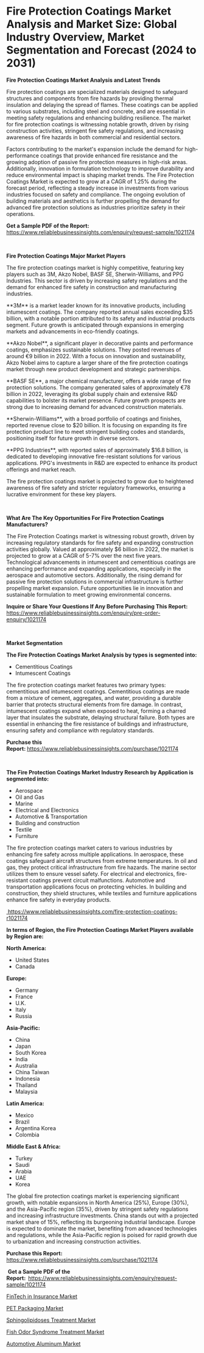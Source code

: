 <p><h1>Fire Protection Coatings Market Analysis and Market Size: Global Industry Overview, Market Segmentation and Forecast (2024 to 2031)</h1></p><p><strong>Fire Protection Coatings Market Analysis and Latest Trends</strong></p>
<p><p>Fire protection coatings are specialized materials designed to safeguard structures and components from fire hazards by providing thermal insulation and delaying the spread of flames. These coatings can be applied to various substrates, including steel and concrete, and are essential in meeting safety regulations and enhancing building resilience. The market for fire protection coatings is witnessing notable growth, driven by rising construction activities, stringent fire safety regulations, and increasing awareness of fire hazards in both commercial and residential sectors.</p><p>Factors contributing to the market's expansion include the demand for high-performance coatings that provide enhanced fire resistance and the growing adoption of passive fire protection measures in high-risk areas. Additionally, innovation in formulation technology to improve durability and reduce environmental impact is shaping market trends. The Fire Protection Coatings Market is expected to grow at a CAGR of 1.25% during the forecast period, reflecting a steady increase in investments from various industries focused on safety and compliance. The ongoing evolution of building materials and aesthetics is further propelling the demand for advanced fire protection solutions as industries prioritize safety in their operations.</p></p>
<p><strong>Get a Sample PDF of the Report:&nbsp;</strong> <a href="https://www.reliablebusinessinsights.com/enquiry/request-sample/1021174?utm_campaign=75&utm_medium=2&utm_source=Github&utm_content=ia&utm_term=06112024&utm_id=fire-protection-coatings">https://www.reliablebusinessinsights.com/enquiry/request-sample/1021174</a></p>
<p>&nbsp;</p>
<p><strong>Fire Protection Coatings Major Market Players</strong></p>
<p><p>The fire protection coatings market is highly competitive, featuring key players such as 3M, Akzo Nobel, BASF SE, Sherwin-Williams, and PPG Industries. This sector is driven by increasing safety regulations and the demand for enhanced fire safety in construction and manufacturing industries.</p><p>**3M** is a market leader known for its innovative products, including intumescent coatings. The company reported annual sales exceeding $35 billion, with a notable portion attributed to its safety and industrial products segment. Future growth is anticipated through expansions in emerging markets and advancements in eco-friendly coatings.</p><p>**Akzo Nobel**, a significant player in decorative paints and performance coatings, emphasizes sustainable solutions. They posted revenues of around €9 billion in 2022. With a focus on innovation and sustainability, Akzo Nobel aims to capture a larger share of the fire protection coatings market through new product development and strategic partnerships.</p><p>**BASF SE**, a major chemical manufacturer, offers a wide range of fire protection solutions. The company generated sales of approximately €78 billion in 2022, leveraging its global supply chain and extensive R&D capabilities to bolster its market presence. Future growth prospects are strong due to increasing demand for advanced construction materials.</p><p>**Sherwin-Williams**, with a broad portfolio of coatings and finishes, reported revenue close to $20 billion. It is focusing on expanding its fire protection product line to meet stringent building codes and standards, positioning itself for future growth in diverse sectors.</p><p>**PPG Industries**, with reported sales of approximately $16.8 billion, is dedicated to developing innovative fire-resistant solutions for various applications. PPG's investments in R&D are expected to enhance its product offerings and market reach.</p><p>The fire protection coatings market is projected to grow due to heightened awareness of fire safety and stricter regulatory frameworks, ensuring a lucrative environment for these key players.</p></p>
<p>&nbsp;</p>
<p><strong>What Are The Key Opportunities For Fire Protection Coatings Manufacturers?</strong></p>
<p><p>The Fire Protection Coatings market is witnessing robust growth, driven by increasing regulatory standards for fire safety and expanding construction activities globally. Valued at approximately $6 billion in 2022, the market is projected to grow at a CAGR of 5-7% over the next five years. Technological advancements in intumescent and cementitious coatings are enhancing performance and expanding applications, especially in the aerospace and automotive sectors. Additionally, the rising demand for passive fire protection solutions in commercial infrastructure is further propelling market expansion. Future opportunities lie in innovation and sustainable formulation to meet growing environmental concerns.</p></p>
<p><strong>Inquire or Share Your Questions If Any Before Purchasing This Report:</strong> <a href="https://www.reliablebusinessinsights.com/enquiry/pre-order-enquiry/1021174?utm_campaign=75&utm_medium=2&utm_source=Github&utm_content=ia&utm_term=06112024&utm_id=fire-protection-coatings">https://www.reliablebusinessinsights.com/enquiry/pre-order-enquiry/1021174</a></p>
<p>&nbsp;</p>
<p><strong>Market Segmentation</strong></p>
<p><strong>The Fire Protection Coatings Market Analysis by types is segmented into:</strong></p>
<p><ul><li>Cementitious Coatings</li><li>Intumescent Coatings</li></ul></p>
<p><p>The fire protection coatings market features two primary types: cementitious and intumescent coatings. Cementitious coatings are made from a mixture of cement, aggregates, and water, providing a durable barrier that protects structural elements from fire damage. In contrast, intumescent coatings expand when exposed to heat, forming a charred layer that insulates the substrate, delaying structural failure. Both types are essential in enhancing the fire resistance of buildings and infrastructure, ensuring safety and compliance with regulatory standards.</p></p>
<p><strong>Purchase this Report:&nbsp;</strong><a href="https://www.reliablebusinessinsights.com/purchase/1021174?utm_campaign=75&utm_medium=2&utm_source=Github&utm_content=ia&utm_term=06112024&utm_id=fire-protection-coatings">https://www.reliablebusinessinsights.com/purchase/1021174</a></p>
<p>&nbsp;</p>
<p><strong>The Fire Protection Coatings Market Industry Research by Application is segmented into:</strong></p>
<p><ul><li>Aerospace</li><li>Oil and Gas</li><li>Marine</li><li>Electrical and Electronics</li><li>Automotive & Transportation</li><li>Building and construction</li><li>Textile</li><li>Furniture</li></ul></p>
<p><p>The fire protection coatings market caters to various industries by enhancing fire safety across multiple applications. In aerospace, these coatings safeguard aircraft structures from extreme temperatures. In oil and gas, they protect critical infrastructure from fire hazards. The marine sector utilizes them to ensure vessel safety. For electrical and electronics, fire-resistant coatings prevent circuit malfunctions. Automotive and transportation applications focus on protecting vehicles. In building and construction, they shield structures, while textiles and furniture applications enhance fire safety in everyday products.</p></p>
<p><a href="https://www.reliablebusinessinsights.com/fire-protection-coatings-r1021174?utm_campaign=75&utm_medium=2&utm_source=Github&utm_content=ia&utm_term=06112024&utm_id=fire-protection-coatings">&nbsp;https://www.reliablebusinessinsights.com/fire-protection-coatings-r1021174</a></p>
<p><strong>In terms of Region, the Fire Protection Coatings Market Players available by Region are:</strong></p>
<p>
    <p> <strong> North America: </strong>
        <ul>
            <li>United States</li>
            <li>Canada</li>
        </ul>
        </p> 
    <p> <strong> Europe: </strong>
        <ul>
            <li>Germany</li>
            <li>France</li>
            <li>U.K.</li>
            <li>Italy</li>
            <li>Russia</li>
        </ul>
        </p> 
    <p> <strong> Asia-Pacific: </strong>
        <ul>
            <li>China</li>
            <li>Japan</li>
            <li>South Korea</li>
            <li>India</li>
            <li>Australia</li>
            <li>China Taiwan</li>
            <li>Indonesia</li>
            <li>Thailand</li>
            <li>Malaysia</li>
        </ul>
        </p> 
    <p> <strong> Latin America: </strong>
        <ul>
            <li>Mexico</li>
            <li>Brazil</li>
            <li>Argentina Korea</li>
            <li>Colombia</li>
        </ul>
        </p> 
    <p> <strong> Middle East & Africa: </strong>
        <ul>
            <li>Turkey</li>
            <li>Saudi</li>
            <li>Arabia</li>
            <li>UAE</li>
            <li>Korea</li>
        </ul>
    </p>
    </p>
<p><p>The global fire protection coatings market is experiencing significant growth, with notable expansions in North America (25%), Europe (30%), and the Asia-Pacific region (35%), driven by stringent safety regulations and increasing infrastructure investments. China stands out with a projected market share of 15%, reflecting its burgeoning industrial landscape. Europe is expected to dominate the market, benefiting from advanced technologies and regulations, while the Asia-Pacific region is poised for rapid growth due to urbanization and increasing construction activities.</p></p>
<p><strong>Purchase this Report: </strong><a href="https://www.reliablebusinessinsights.com/purchase/1021174?utm_campaign=75&utm_medium=2&utm_source=Github&utm_content=ia&utm_term=06112024&utm_id=fire-protection-coatings">https://www.reliablebusinessinsights.com/purchase/1021174</a></p>
<p>&nbsp;<strong>Get a Sample PDF of the Report:&nbsp;&nbsp;</strong><a href="https://www.reliablebusinessinsights.com/enquiry/request-sample/1021174?utm_campaign=75&utm_medium=2&utm_source=Github&utm_content=ia&utm_term=06112024&utm_id=fire-protection-coatings">https://www.reliablebusinessinsights.com/enquiry/request-sample/1021174</a></p>
<p><strong></strong></p>
<p><p><a href="https://www.linkedin.com/pulse/fintech-insurance-market-drivers-challenges-forecast-2024-2031-yk3be?utm_campaign=75&utm_medium=2&utm_source=Github&utm_content=ia&utm_term=06112024&utm_id=fire-protection-coatings">FinTech in Insurance Market</a></p><p><a href="https://github.com/LoretaDushku585/Market-Research-Report-List-1/blob/main/pet-packaging-market.md?utm_campaign=75&utm_medium=2&utm_source=Github&utm_content=ia&utm_term=06112024&utm_id=fire-protection-coatings">PET Packaging Market</a></p><p><a href="https://issuu.com/reportprime-2/docs/sphingolipidoses-treatment-market-s_dbffe66a6ccef0?utm_campaign=75&utm_medium=2&utm_source=Github&utm_content=ia&utm_term=06112024&utm_id=fire-protection-coatings">Sphingolipidoses Treatment Market</a></p><p><a href="https://issuu.com/reportprime-2/docs/fish-odor-syndrome-treatment-market_7d789af7bafae0?utm_campaign=75&utm_medium=2&utm_source=Github&utm_content=ia&utm_term=06112024&utm_id=fire-protection-coatings">Fish Odor Syndrome Treatment Market</a></p><p><a href="https://github.com/florjvdva/Market-Research-Report-List-1/blob/main/automotive-aluminum-market.md?utm_campaign=75&utm_medium=2&utm_source=Github&utm_content=ia&utm_term=06112024&utm_id=fire-protection-coatings">Automotive Aluminum Market</a></p></p>